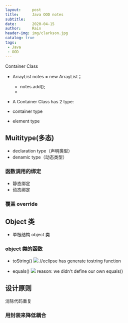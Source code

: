 ```yaml
---
layout:     post
title:      Java OOD notes
subtitle:   
date:       2020-04-15
author:     Rain
header-img: img/clarkson.jpg
catalog: true
tags:    
 - Java
 - OOD
---
```


Container Class

 - ArrayList<String> notes = new ArrayList<String>；
 	- notes.add();
 	- 

 - A Container Class has 2 type:
  - container type
  - element type


## Muititype(多态)
 - declaration type（声明类型）
 - denamic type（动态类型）

 ### 函数调用的绑定
  - 静态绑定
  - 动态绑定

### 覆盖 override


## Object 类
 - 单根结构 object 类
 ### object 类的函数
  - toString() <img src='https://i.imgur.com/TyYv1iQ.png'>  //eclipse has generate tostring function

  - equals() <img src='https://i.imgur.com/s2xXiNh.png'> reason: we didn't define our own equals()



## 设计原则
消除代码重复

### 用封装来降低耦合


